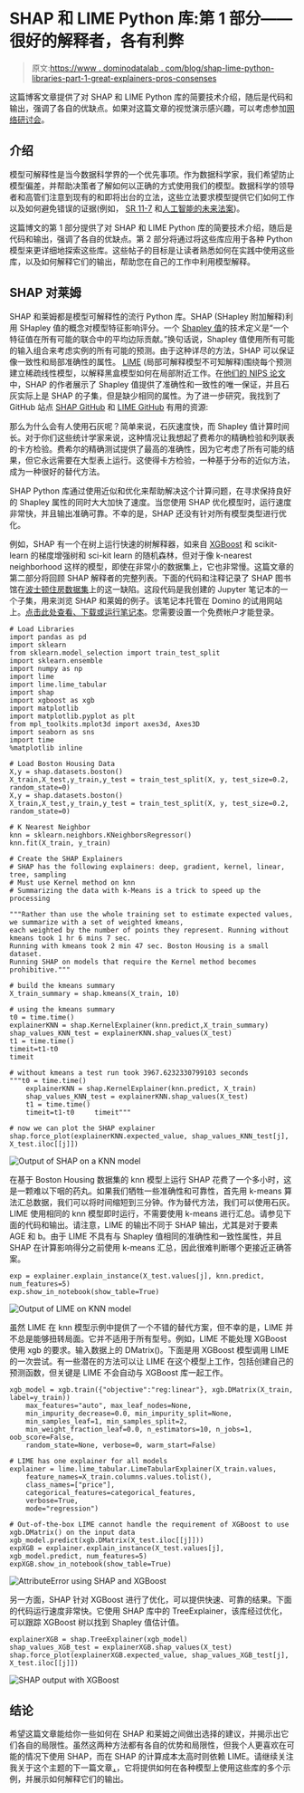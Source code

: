 # SHAP 和 LIME Python 库:第 1 部分——很好的解释者，各有利弊

> 原文:[https://www . dominodatalab . com/blog/shap-lime-python-libraries-part-1-great-explainers-pros-consenses](https://www.dominodatalab.com/blog/shap-lime-python-libraries-part-1-great-explainers-pros-cons)

这篇博客文章提供了对 SHAP 和 LIME Python 库的简要技术介绍，随后是代码和输出，强调了各自的优缺点。如果对这篇文章的视觉演示感兴趣，可以考虑参加[网络研讨会](https://www.brighttalk.com/webcast/17563/366621?utm_source=blog&utm_medium=blog&utm_campaign=366621)。

## 介绍

模型可解释性是当今数据科学界的一个优先事项。作为数据科学家，我们希望防止模型偏差，并帮助决策者了解如何以正确的方式使用我们的模型。数据科学的领导者和高管们注意到现有的和即将出台的立法，这些立法要求模型提供它们如何工作以及如何避免错误的证据(例如， [SR 11-7](https://www.federalreserve.gov/supervisionreg/srletters/sr1107.htm) 和[人工智能的未来法案](https://thehill.com/policy/technology/364482-lawmakers-introduce-bipartisan-ai-legislation))。

这篇博文的第 1 部分提供了对 SHAP 和 LIME Python 库的简要技术介绍，随后是代码和输出，强调了各自的优缺点。第 2 部分将通过将这些库应用于各种 Python 模型来更详细地探索这些库。这些帖子的目标是让读者熟悉如何在实践中使用这些库，以及如何解释它们的输出，帮助您在自己的工作中利用模型解释。

## SHAP 对莱姆

SHAP 和莱姆都是模型可解释性的流行 Python 库。SHAP (SHapley 附加解释)利用 SHapley 值的概念对模型特征影响评分。一个 [Shapley 值](https://christophm.github.io/interpretable-ml-book/shapley.html)的技术定义是“一个特征值在所有可能的联合中的平均边际贡献。”换句话说，Shapley 值使用所有可能的输入组合来考虑实例的所有可能的预测。由于这种详尽的方法，SHAP 可以保证像一致性和局部准确性的属性。 [LIME](https://cran.r-project.org/web/packages/lime/vignettes/Understanding_lime.html) (局部可解释模型不可知解释)围绕每个预测建立稀疏线性模型，以解释黑盒模型如何在局部附近工作。在[他们的 NIPS 论文](http://papers.nips.cc/paper/7062-a-unified-approach-to-interpreting-model-predictions)中，SHAP 的作者展示了 Shapley 值提供了准确性和一致性的唯一保证，并且石灰实际上是 SHAP 的子集，但是缺少相同的属性。为了进一步研究，我找到了 GitHub 站点 [SHAP GitHub](https://github.com/slundberg/shap) 和 [LIME GitHub](https://github.com/marcotcr/lime) 有用的资源:

那么为什么会有人使用石灰呢？简单来说，石灰速度快，而 Shapley 值计算时间长。对于你们这些统计学家来说，这种情况让我想起了费希尔的精确检验和列联表的卡方检验。费希尔的精确测试提供了最高的准确性，因为它考虑了所有可能的结果，但它永远需要在大型表上运行。这使得卡方检验，一种基于分布的近似方法，成为一种很好的替代方法。

SHAP Python 库通过使用近似和优化来帮助解决这个计算问题，在寻求保持良好的 Shapley 属性的同时大大加快了速度。当您使用 SHAP 优化模型时，运行速度非常快，并且输出准确可靠。不幸的是，SHAP 还没有针对所有模型类型进行优化。

例如，SHAP 有一个在树上运行快速的树解释器，如来自 [XGBoost](https://www.dominodatalab.com/data-science-dictionary/xgboost) 和 scikit-learn 的梯度增强树和 sci-kit learn 的随机森林，但对于像 k-nearest neighborhood 这样的模型，即使在非常小的数据集上，它也非常慢。这篇文章的第二部分将回顾 SHAP 解释者的完整列表。下面的代码和注释记录了 SHAP 图书馆在[波士顿住房数据集](https://archive.ics.uci.edu/ml/machine-learning-databases/housing/)上的这一缺陷。这段代码是我创建的 Jupyter 笔记本的一个子集，用来浏览 SHAP 和莱姆的例子。该笔记本托管在 Domino 的试用网站上。[点击此处查看、下载或运行笔记本](https://try.dominodatalab.com)。您需要设置一个免费帐户才能登录。

```
# Load Libraries
import pandas as pd
import sklearn
from sklearn.model_selection import train_test_split
import sklearn.ensemble
import numpy as np
import lime
import lime.lime_tabular
import shap
import xgboost as xgb
import matplotlib
import matplotlib.pyplot as plt
from mpl_toolkits.mplot3d import axes3d, Axes3D
import seaborn as sns
import time
%matplotlib inline

# Load Boston Housing Data
X,y = shap.datasets.boston()
X_train,X_test,y_train,y_test = train_test_split(X, y, test_size=0.2, random_state=0)
X,y = shap.datasets.boston()
X_train,X_test,y_train,y_test = train_test_split(X, y, test_size=0.2, random_state=0)

# K Nearest Neighbor
knn = sklearn.neighbors.KNeighborsRegressor()
knn.fit(X_train, y_train)

# Create the SHAP Explainers
# SHAP has the following explainers: deep, gradient, kernel, linear, tree, sampling
# Must use Kernel method on knn
# Summarizing the data with k-Means is a trick to speed up the processing

"""Rather than use the whole training set to estimate expected values, we summarize with a set of weighted kmeans,
each weighted by the number of points they represent. Running without kmeans took 1 hr 6 mins 7 sec.
Running with kmeans took 2 min 47 sec. Boston Housing is a small dataset.
Running SHAP on models that require the Kernel method becomes prohibitive."""

# build the kmeans summary
X_train_summary = shap.kmeans(X_train, 10)

# using the kmeans summary
t0 = time.time()
explainerKNN = shap.KernelExplainer(knn.predict,X_train_summary)
shap_values_KNN_test = explainerKNN.shap_values(X_test)
t1 = time.time()
timeit=t1-t0
timeit

# without kmeans a test run took 3967.6232330799103 seconds
"""t0 = time.time()
    explainerKNN = shap.KernelExplainer(knn.predict, X_train)
    shap_values_KNN_test = explainerKNN.shap_values(X_test)
    t1 = time.time()
    timeit=t1-t0     timeit"""

# now we can plot the SHAP explainer
shap.force_plot(explainerKNN.expected_value, shap_values_KNN_test[j], X_test.iloc[[j]])
```

![Output of SHAP on a KNN model](../Images/c36a9e23fae45248c421a093c38daaa6.png)

在基于 Boston Housing 数据集的 knn 模型上运行 SHAP 花费了一个多小时，这是一颗难以下咽的药丸。如果我们牺牲一些准确性和可靠性，首先用 k-means 算法汇总数据，我们可以将时间缩短到三分钟。作为替代方法，我们可以使用石灰。LIME 使用相同的 knn 模型即时运行，不需要使用 k-means 进行汇总。请参见下面的代码和输出。请注意，LIME 的输出不同于 SHAP 输出，尤其是对于要素 AGE 和 b。由于 LIME 不具有与 Shapley 值相同的准确性和一致性属性，并且 SHAP 在计算影响得分之前使用 k-means 汇总，因此很难判断哪个更接近正确答案。

```
exp = explainer.explain_instance(X_test.values[j], knn.predict, num_features=5)
exp.show_in_notebook(show_table=True)
```

![Output of LIME on KNN model](../Images/5793a9ae5a1deaf09c2248610a5940cf.png)

虽然 LIME 在 knn 模型示例中提供了一个不错的替代方案，但不幸的是，LIME 并不总是能够扭转局面。它并不适用于所有型号。例如，LIME 不能处理 XGBoost 使用 xgb 的要求。输入数据上的 DMatrix()。下面是用 XGBoost 模型调用 LIME 的一次尝试。有一些潜在的方法可以让 LIME 在这个模型上工作，包括创建自己的预测函数，但关键是 LIME 不会自动与 XGBoost 库一起工作。

```
xgb_model = xgb.train({"objective":"reg:linear"}, xgb.DMatrix(X_train, label=y_train))
    max_features="auto", max_leaf_nodes=None,
    min_impurity_decrease=0.0, min_impurity_split=None,
    min_samples_leaf=1, min_samples_split=2,
    min_weight_fraction_leaf=0.0, n_estimators=10, n_jobs=1, oob_score=False, 
    random_state=None, verbose=0, warm_start=False)

# LIME has one explainer for all models
explainer = lime.lime_tabular.LimeTabularExplainer(X_train.values, 
    feature_names=X_train.columns.values.tolist(),
    class_names=["price"],
    categorical_features=categorical_features,
    verbose=True,
    mode="regression")

# Out-of-the-box LIME cannot handle the requirement of XGBoost to use xgb.DMatrix() on the input data
xgb_model.predict(xgb.DMatrix(X_test.iloc[[j]]))
expXGB = explainer.explain_instance(X_test.values[j], xgb_model.predict, num_features=5)
expXGB.show_in_notebook(show_table=True)
```

![AttributeError using SHAP and XGBoost](../Images/9e1b126efecab0707b230938d1ed84fd.png)

另一方面，SHAP 针对 XGBoost 进行了优化，可以提供快速、可靠的结果。下面的代码运行速度非常快。它使用 SHAP 库中的 TreeExplainer，该库经过优化，可以跟踪 XGBoost 树以找到 Shapley 值估计值。

```
explainerXGB = shap.TreeExplainer(xgb_model)
shap_values_XGB_test = explainerXGB.shap_values(X_test)
shap.force_plot(explainerXGB.expected_value, shap_values_XGB_test[j], X_test.iloc[[j]])
```

![SHAP output with XGBoost](../Images/30758882ecce8af071681ffefd46501d.png)

## 结论

希望这篇文章能给你一些如何在 SHAP 和莱姆之间做出选择的建议，并揭示出它们各自的局限性。虽然这两种方法都有各自的优势和局限性，但我个人更喜欢在可能的情况下使用 SHAP，而在 SHAP 的计算成本太高时则依赖 LIME。请继续关注我关于这个主题的下一篇文章[，](/blog/shap-lime-python-libraries-part-2-using-shap-lime)，它将提供如何在各种模型上使用这些库的多个示例，并展示如何解释它们的输出。